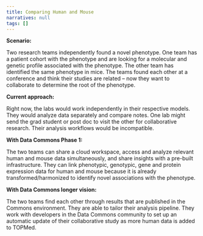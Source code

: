 ```yaml
---
title: Comparing Human and Mouse
narratives: null
tags: []
---
```

**Scenario:**

Two research teams independently found a novel phenotype. One team has
a patient cohort with the phenotype and are looking for a molecular
and genetic profile associated with the phenotype. The other team has
identified the same phenotype in mice. The teams found each other at a
conference and think their studies are related – now they want to
collaborate to determine the root of the phenotype.

**Current approach:**

Right now, the labs would work independently in their respective
models. They would analyze data separately and compare notes. One lab
might send the grad student or post doc to visit the other for
collaborative research. Their analysis workflows would be
incompatible.

**With Data Commons Phase 1:**

The two teams can share a cloud workspace, access and analyze relevant
human and mouse data simultaneously, and share insights with a
pre-built infrastructure. They can link phenotypic, genotypic, gene
and protein expression data for human and mouse because it is already
transformed/harmonized to identify novel associations with the
phenotype.

**With Data Commons longer vision:**

The two teams find each other through results that are published in
the Commons environment. They are able to tailor their analysis
pipeline. They work with developers in the Data Commons community to
set up an automatic update of their collaborative study as more human
data is added to TOPMed.